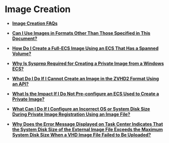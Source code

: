 # Image Creation<a name="EN-US_TOPIC_0193137621"></a>

-   **[Image Creation FAQs](image-creation-faqs.md)**  

-   **[Can I Use Images in Formats Other Than Those Specified in This Document?](can-i-use-images-in-formats-other-than-those-specified-in-this-document.md)**  

-   **[How Do I Create a Full-ECS Image Using an ECS That Has a Spanned Volume?](how-do-i-create-a-full-ecs-image-using-an-ecs-that-has-a-spanned-volume.md)**  

-   **[Why Is Sysprep Required for Creating a Private Image from a Windows ECS?](why-is-sysprep-required-for-creating-a-private-image-from-a-windows-ecs.md)**  

-   **[What Do I Do If I Cannot Create an Image in the ZVHD2 Format Using an API?](what-do-i-do-if-i-cannot-create-an-image-in-the-zvhd2-format-using-an-api.md)**  

-   **[What Is the Impact If I Do Not Pre-configure an ECS Used to Create a Private Image?](what-is-the-impact-if-i-do-not-pre-configure-an-ecs-used-to-create-a-private-image.md)**  

-   **[What Can I Do If I Configure an Incorrect OS or System Disk Size During Private Image Registration Using an Image File?](what-can-i-do-if-i-configure-an-incorrect-os-or-system-disk-size-during-private-image-registration-u.md)**  

-   **[Why Does the Error Message Displayed on Task Center Indicates That the System Disk Size of the External Image File Exceeds the Maximum System Disk Size When a VHD Image File Failed to Be Uploaded?](why-does-the-error-message-displayed-on-task-center-indicates-that-the-system-disk-size-of-the-exter.md)**  


